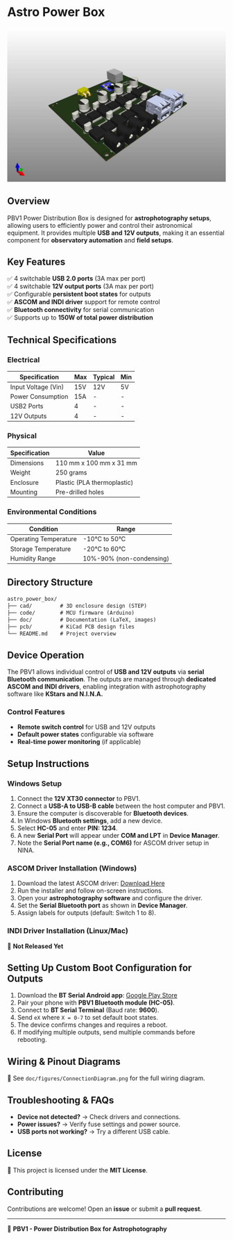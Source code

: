 # Astro Power Box 
![Astro Power Box](./pcb/powerBoxV1/powerBoxV1.jpg "Astro Power Box")
## Overview

PBV1 Power Distribution Box is designed for **astrophotography setups**, allowing users to efficiently power and control their astronomical equipment. It provides multiple **USB and 12V outputs**, making it an essential component for **observatory automation** and **field setups**.

## Key Features

✅ 4 switchable **USB 2.0 ports** (3A max per port)\
✅ 4 switchable **12V output ports** (3A max per port)\
✅ Configurable **persistent boot states** for outputs\
✅ **ASCOM and INDI driver** support for remote control\
✅ **Bluetooth connectivity** for serial communication\
✅ Supports up to **150W of total power distribution**

## Technical Specifications

### **Electrical**

| Specification       | Max | Typical | Min |
| ------------------- | --- | ------- | --- |
| Input Voltage (Vin) | 15V | 12V     | 5V  |
| Power Consumption   | 15A | -       | -   |
| USB2 Ports          | 4   | -       | -   |
| 12V Outputs         | 4   | -       | -   |

### **Physical**

| Specification | Value                       |
| ------------- | --------------------------- |
| Dimensions    | 110 mm x 100 mm x 31 mm     |
| Weight        | 250 grams                   |
| Enclosure     | Plastic (PLA thermoplastic) |
| Mounting      | Pre-drilled holes           |

### **Environmental Conditions**

| Condition             | Range                    |
| --------------------- | ------------------------ |
| Operating Temperature | -10°C to 50°C            |
| Storage Temperature   | -20°C to 60°C            |
| Humidity Range        | 10%-90% (non-condensing) |

## Directory Structure

```
astro_power_box/
├── cad/         # 3D enclosure design (STEP)
├── code/        # MCU firmware (Arduino)
├── doc/         # Documentation (LaTeX, images)
├── pcb/         # KiCad PCB design files
└── README.md    # Project overview
```

## Device Operation

The PBV1 allows individual control of **USB and 12V outputs** via **serial Bluetooth communication**. The outputs are managed through **dedicated ASCOM and INDI drivers**, enabling integration with astrophotography software like **KStars and N.I.N.A.**

### **Control Features**

- **Remote switch control** for USB and 12V outputs
- **Default power states** configurable via software
- **Real-time power monitoring** (if applicable)

## Setup Instructions

### **Windows Setup**

1. Connect the **12V XT30 connector** to PBV1.
2. Connect a **USB-A to USB-B cable** between the host computer and PBV1.
3. Ensure the computer is discoverable for **Bluetooth devices**.
4. In Windows **Bluetooth settings**, add a new device.
5. Select **HC-05** and enter **PIN: 1234**.
6. A new **Serial Port** will appear under **COM and LPT** in **Device Manager**.
7. Note the **Serial Port name (e.g., COM6)** for ASCOM driver setup in NINA.

### **ASCOM Driver Installation (Windows)**

1. Download the latest ASCOM driver: [Download Here](https://drive.google.com/drive/folders/1Y-2tLgOCcrt2SNI-Vw1phUzMPFCBjFHW?usp=drive_link)
2. Run the installer and follow on-screen instructions.
3. Open your **astrophotography software** and configure the driver.
4. Set the **Serial Bluetooth port** as shown in **Device Manager**.
5. Assign labels for outputs (default: Switch 1 to 8).

### **INDI Driver Installation (Linux/Mac)**

🚧 **Not Released Yet**

## **Setting Up Custom Boot Configuration for Outputs**

1. Download the **BT Serial Android app**: [Google Play Store](https://play.google.com/store/apps/details?id=de.kai_morich.serial_bluetooth_terminal)
2. Pair your phone with **PBV1 Bluetooth module (HC-05)**.
3. Connect to **BT Serial Terminal** (Baud rate: **9600**).
4. Send `eX` where `X = 0-7` to set default boot states.
5. The device confirms changes and requires a reboot.
6. If modifying multiple outputs, send multiple commands before rebooting.

## Wiring & Pinout Diagrams

📌 See `doc/figures/ConnectionDiagram.png` for the full wiring diagram.

## Troubleshooting & FAQs

- **Device not detected?** → Check drivers and connections.
- **Power issues?** → Verify fuse settings and power source.
- **USB ports not working?** → Try a different USB cable.

## License

📜 This project is licensed under the **MIT License**.

## Contributing

Contributions are welcome! Open an **issue** or submit a **pull request**.

---

🚀 **PBV1 - Power Distribution Box for Astrophotography**


